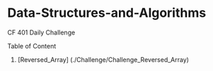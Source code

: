 # Data-Structures-and-Algorithms
CF 401 Daily Challenge

Table of Content
1. [Reversed_Array] (./Challenge/Challenge_Reversed_Array)